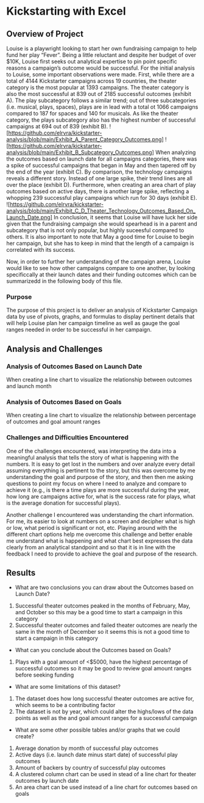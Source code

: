 # Kickstarting with Excel

## Overview of Project
 Louise is a playwright looking to start her own fundraising campaign to help fund her play “Fever”. Being a little reluctant and despite her budget of over $10K, Louise first seeks out analytical expertise to pin point specific reasons a campaign’s outcome would be successful. For the initial analysis to Louise, some important observations were made. First, while there are a total of 4144 Kickstarter campaigns across 19 countries, the theater category is the most popular at 1393 campaigns. The theater category is also the most successful at 839 out of 2185 successful outcomes (exhibit A). The play subcategory follows a similar trend; out of three subcategories (i.e. musical, plays, spaces), plays are in lead with a total ot 1066 campaigns compared to 187 for spaces and 140 for musicals. As like the theater category, the plays subcategory also has the highest number of successful campaigns at 694 out of 839 (exhibit B). 
![https://github.com/elrvra/kickstarter-analysis/blob/main/Exhibit_A_Parent_Category_Outcomes.png]
![https://github.com/elrvra/kickstarter-analysis/blob/main/Exhibit_B_Subcategory_Outcomes.png]
 When analyzing the outcomes based on launch date for all campaigns categories, there was a spike of successful campaigns that began in May and then tapered off by the end of the year (exhibit C). By comparison, the technology campaigns reveals a different story. Instead of one large spike, their trend lines are all over the place (exhibit D). Furthermore, when creating an area chart of play outcomes based on active days, there is another large spike, reflecting a whopping 239 successful play campaigns which run for 30 days (exhibit E). 
![https://github.com/elrvra/kickstarter-analysis/blob/main/Exhibit_C_D_Theater_Technology_Outcomes_Based_On_Launch_Date.png]
 In conclusion, it seems that Louise will have luck her side given that the fundraising campaign she would spearhead is in a parent and subcategory that is not only popular, but highly suceesful compared to others. It is also important to note that May a good time for Louise to begin her campaign, but she has to keep in mind that the length of a campaign is correlated with its success. 
 
 Now, in order to further her understanding of the campaign arena, Louise would like to see how other campaigns compare to one another, by looking specificcally at their launch dates and their funding outcomes which can be summarizedd in the following body of this file. 

### Purpose
 The purpose of this project is to deliver an analysis of Kickstarter Campaign data by use of pivots, graphs, and formulas to display pertinent details that will help Louise plan her campaign timeline as well as gauge the goal ranges needed in order to be successful in her campaign. 

## Analysis and Challenges

### Analysis of Outcomes Based on Launch Date
When creating a line chart to visualize the relationship between outcomes and launch month

### Analysis of Outcomes Based on Goals
When creating a line chart to visualize the relationship between percentage of outcomes and goal amount ranges

### Challenges and Difficulties Encountered
One of the challenges encountered, was interpreting the data into a meaningful analysis that tells the story of what is happening with the numbers. It is easy to get lost in the numbers and over analyze every detail assuming everything is pertinent to the story, but this was overcome by me understanding the goal and purpose of the story, and then then me asking questions to point my focus on where I need to analyze and compare to achieve it (e.g., is there a time plays are more successful during the year, how long are campaigns active for, what is the success rate for plays, what is the average donation for successful plays).

Another challenge I encountered was understanding the chart information. For me, its easier to look at numbers on a screen and decipher what is high or low, what period is significant or not, etc. Playing around with the different chart options help me overcome this challenge and better enable me understand what is happening and what chart best expresses the data clearly from an analytical standpoint and so that it is in line with the feedback I need to provide to achieve the goal and purpose of the research. 

## Results

- What are two conclusions you can draw about the Outcomes based on Launch Date?
1. Successful theater outcomes peaked in the months of February, May, and October so this may be a good time to start a campaign in this category
2. Successful theater outcomes and failed theater outcomes are nearly the same in the month of December so it seems this is not a good time to start a campaign in this category

- What can you conclude about the Outcomes based on Goals?
1. Plays with a goal amount of <$5000, have the highest percentage of successful outcomes so it may be good to review goal amount ranges before seeking funding

- What are some limitations of this dataset?
1. The dataset does how long successful theater outcomes are active for, which seems to be a contributing factor
2. The dataset is not by year, which could alter the highs/lows of the data points as well as the and goal amount ranges for a successful campaign

- What are some other possible tables and/or graphs that we could create?
1. Average donation by month of successful play outcomes 
2. Active days (i.e. launch date minus start date) of successful play outcomes
3. Amount of backers by country of successful play outcomes
4. A clustered column chart can be used in stead of a line chart for theater outcomes by launch date
5. An area chart can be used instead of a line chart for outcomes based on goals 